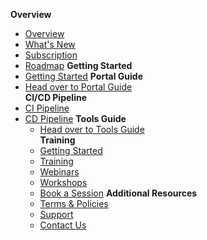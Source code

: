 **Overview**
  - [Overview](ship-hats-overview)
  - [What's New](whats-new)
  - [Subscription](subscription)
  - [Roadmap](roadmap)
**Getting Started**  
  - [Getting Started](getting-started) 
**Portal Guide**
  - [Head over to Portal Guide](https://docs.developer.tech.gov.sg/docs/ship-hats-portal-guide/#/ship-hats-portal-overview)  
**CI/CD Pipeline**
- [CI Pipeline](ci-pipeline)  
- [CD Pipeline](cd-pipeline) 
**Tools Guide**
  - [Head over to Tools Guide](https://docs.developer.tech.gov.sg/docs/ship-hats-tools-guide/#/tools-overview)  
**Training**
  - [Getting Started]()
  - [Training](training)
  - [Webinars]()
  - [Workshops]()
  - [Book a Session]()
**Additional Resources**
  - [Terms & Policies](terms-and-policies)
  - [Support](support)
  - [Contact Us](contact-us)

<!--
  - [Document History](document-history)


-->  